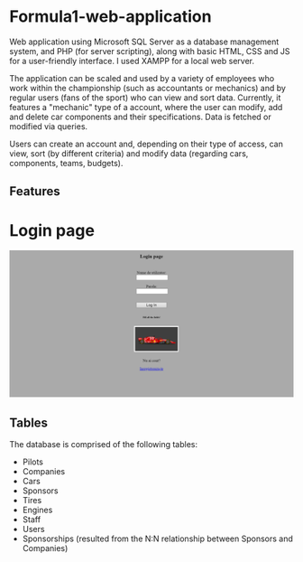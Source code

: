 # Formula1-web-application

Web application using Microsoft SQL Server as a database management system, and PHP (for server scripting), along with basic HTML, CSS and JS for a user-friendly interface. I used XAMPP for a local web server.

The application can be scaled and used by a variety of employees who work within the championship (such as accountants or mechanics) and by regular users (fans of the sport) who can view and sort data. Currently, it features a "mechanic" type of a account, where the user can modify, add and delete car components and their specifications. Data is fetched or modified via queries.

Users can create an account and, depending on their type of access, can view, sort (by different criteria) and modify data (regarding cars, components, teams, budgets).

## Features
# Login page
![login page](./pictures/login.png) 

## Tables

The database is comprised of the following tables:

- Pilots
- Companies
- Cars
- Sponsors
- Tires
- Engines
- Staff
- Users
- Sponsorships (resulted from the N:N relationship between Sponsors and Companies)
